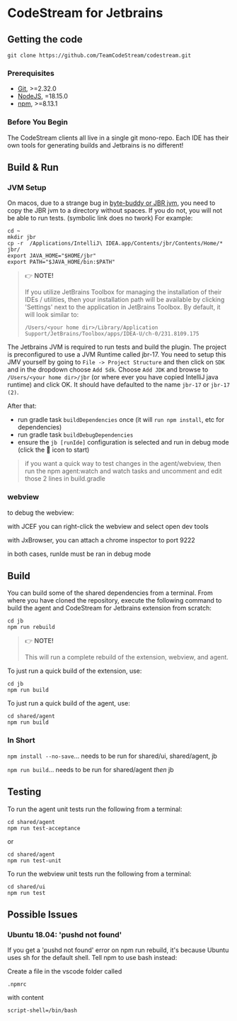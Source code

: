 # CodeStream for Jetbrains

## Getting the code

```shell
git clone https://github.com/TeamCodeStream/codestream.git
```

### Prerequisites

- [Git](https://git-scm.com/), >=2.32.0
- [NodeJS](https://nodejs.org/en/), =18.15.0
- [npm](https://npmjs.com/), >=8.13.1

### Before You Begin

The CodeStream clients all live in a single git mono-repo. Each IDE has their own tools for generating builds and Jetbrains is no different!

## Build & Run

### JVM Setup

On macos, due to a strange bug in [byte-buddy or JBR jvm](https://github.com/raphw/byte-buddy/issues/732), you need
to copy the JBR jvm to a directory without spaces. If you do not, you will not be able to run tests.
(symbolic link does no twork) For example:

```shell
cd ~
mkdir jbr
cp -r  /Applications/IntelliJ\ IDEA.app/Contents/jbr/Contents/Home/* jbr/
export JAVA_HOME="$HOME/jbr"
export PATH="$JAVA_HOME/bin:$PATH"
```

> 👉 **NOTE!**
>
> If you utilize JetBrains Toolbox for managing the installation of their IDEs / utilities, then your installation path will be available by clicking 'Settings' next to the application in JetBrains Toolbox. By default, it will look similar to:
>
> `/Users/<your home dir>/Library/Application Support/JetBrains/Toolbox/apps/IDEA-U/ch-0/231.8109.175`

The Jetbrains JVM is required to run tests and build the plugin. The project is preconfigured to use a
JVM Runtime called jbr-17. You need to setup this JMV yourself by going to 
`File -> Project Structure` and then click on `SDK` and in the dropdown choose `Add Sdk`. 
Choose `Add JDK` and browse to `/Users/<your home dir>/jbr`
(or where ever you have copied IntelliJ java runtime) and click OK. It should have defaulted to the name `jbr-17` or `jbr-17 (2)`.

After that:

- run gradle task `buildDependencies` once (it will `run npm install`, etc for dependencies)
- run gradle task `buildDebugDependencies`
- ensure the `jb [runIde]` configuration is selected and run in debug mode (click the :bug: icon to start)

> if you want a quick way to test changes in the agent/webview, then run the npm agent:watch and watch tasks and uncomment and edit those 2 lines in build.gradle

### webview

to debug the webview:

with JCEF you can right-click the webview and select open dev tools

with JxBrowser, you can attach a chrome inspector to port 9222

in both cases, runIde must be ran in debug mode

## Build

You can build some of the shared dependencies from a terminal. From where you have cloned the repository, execute the following command to build the agent and CodeStream for Jetbrains extension from scratch:

```shell
cd jb
npm run rebuild
```

> 👉 **NOTE!**
>
> This will run a complete rebuild of the extension, webview, and agent.

To just run a quick build of the extension, use:

```shell
cd jb
npm run build
```

To just run a quick build of the agent, use:

```shell
cd shared/agent
npm run build
```

### In Short

`npm install --no-save`... needs to be run for shared/ui, shared/agent, jb

`npm run build`... needs to be run for shared/agent _then_ jb

## Testing

To run the agent unit tests run the following from a terminal:

```shell
cd shared/agent
npm run test-acceptance
```

or

```shell
cd shared/agent
npm run test-unit
```

To run the webview unit tests run the following from a terminal:

```shell
cd shared/ui
npm run test
```

## Possible Issues

### Ubuntu 18.04: 'pushd not found'

If you get a 'pushd not found' error on npm run rebuild, it's because Ubuntu uses sh for the default shell. Tell npm to use bash instead:

Create a file in the vscode folder called

```shell
.npmrc
```

with content

```shell
script-shell=/bin/bash
```
